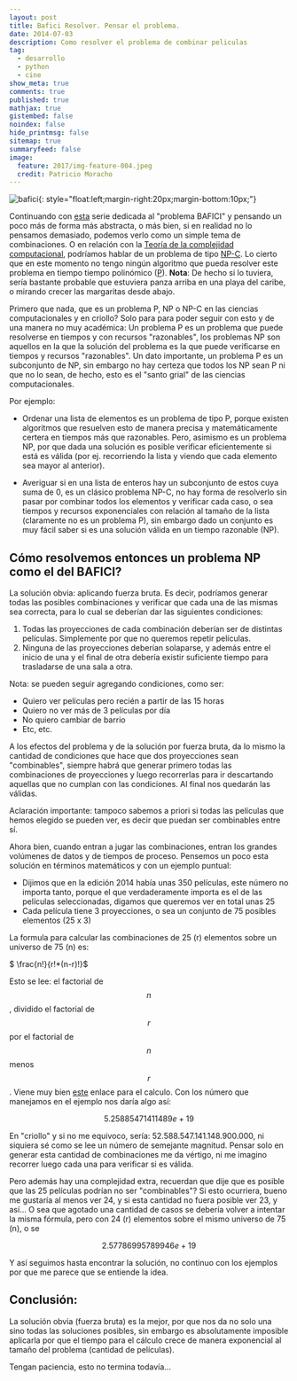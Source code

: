 ```yaml
---
layout: post
title: Bafici Resolver. Pensar el problema.
date: 2014-07-03
description: Como resolver el problema de combinar peliculas
tag:
  - desarrollo
  - python
  - cine
show_meta: true
comments: true
published: true
mathjax: true
gistembed: false
noindex: false
hide_printmsg: false
sitemap: true
summaryfeed: false
image:
  feature: 2017/img-feature-004.jpeg
  credit: Patricio Moracho
---
```


![bafici][bafici]{: style="float:left;margin-right:20px;margin-bottom:10px;"}

Continuando con [esta](Bafici-resolver-el-problema) serie
dedicada al "problema BAFICI" y pensando un poco más de forma más abstracta, o
más bien, si en realidad no lo pensamos demasiado, podemos verlo como un simple
tema de combinaciones. O en relación con la [Teoría de la complejidad
computacional](http://es.wikipedia.org/wiki/Teor%C3%ADa_de_la_complejidad_computacional),
podríamos hablar de un problema de tipo
[NP-C](http://es.wikipedia.org/wiki/NP-completo). Lo cierto que en este momento
no tengo ningún algoritmo que pueda resolver este problema en tiempo tiempo
polinómico ([P](http://es.wikipedia.org/wiki/P_(clase_de_complejidad))).
**Nota**: De hecho si lo tuviera, sería bastante probable que estuviera panza
arriba en una playa del caribe, o mirando crecer las margaritas desde abajo.

Primero que nada, que es un problema P, NP o NP-C en las ciencias
computacionales y en criollo? Solo para para poder seguir con esto y de una
manera no muy académica: Un problema P es un problema que puede resolverse en
tiempos y con recursos "razonables", los problemas NP son aquellos en la que la
solución del problema es la que puede verificarse en tiempos y recursos
"razonables". Un dato importante, un problema P es un subconjunto de NP, sin
embargo no hay certeza que todos los NP sean P ni que no lo sean, de hecho,
esto es el "santo grial" de las ciencias computacionales.

Por ejemplo:

* Ordenar una lista de elementos es un problema de tipo P, porque existen
algoritmos que resuelven esto de manera precisa y matemáticamente certera en
tiempos más que razonables. Pero, asimismo es un problema NP, por que dada una
solución es posible verificar eficientemente si está es válida (por ej.
recorriendo la lista y viendo que cada elemento sea mayor al anterior).

* Averiguar si en una lista de enteros hay un subconjunto de estos cuya suma de
0, es un clásico problema NP-C, no hay forma de resolverlo sin pasar por combinar
todos los elementos y verificar cada caso, o sea tiempos y recursos
exponenciales con relación al tamaño de la lista (claramente no es un problema
P), sin embargo dado un conjunto es muy fácil saber si es una solución válida
en un tiempo razonable (NP).

## Cómo resolvemos entonces un problema NP como el del BAFICI?

La solución obvia: aplicando fuerza bruta. Es decir, podríamos generar todas
las posibles combinaciones y verificar que cada una de las mismas sea correcta,
para lo cual se deberían dar las siguientes condiciones:

1. Todas las proyecciones de cada combinación deberían ser de distintas
   películas. Simplemente por que no queremos repetir películas.
2. Ninguna de las proyecciones deberían solaparse, y además entre el inicio de
   una y el final de otra debería existir suficiente tiempo para trasladarse de
   una sala a otra.

Nota: se pueden seguir agregando condiciones, como ser:

* Quiero ver películas pero recién a partir de las 15 horas
* Quiero no ver más de 3 películas por día
* No quiero cambiar de barrio
* Etc, etc.

A los efectos del problema y de la solución por fuerza bruta, da lo mismo la
cantidad de condiciones que hace que dos proyecciones sean "combinables",
siempre habrá que generar primero todas las combinaciones de proyecciones y
luego recorrerlas  para ir descartando aquellas que no cumplan con las
condiciones. Al final nos quedarán las válidas. 

Aclaración importante: tampoco sabemos a priori si todas las películas que hemos
elegido se pueden ver, es decir que puedan ser combinables entre sí.

Ahora bien, cuando entran a jugar las combinaciones, entran los grandes
volúmenes de datos y de tiempos de proceso. Pensemos un poco esta solución en
términos matemáticos y con un ejemplo puntual:

* Dijimos que en la edición 2014 había unas 350 películas, este número no
  importa tanto, porque el que verdaderamente importa es el de las películas
  seleccionadas, digamos que queremos ver en total unas 25
* Cada película tiene 3 proyecciones, o sea un conjunto de 75 posibles
  elementos (25 x 3)

La formula para calcular las combinaciones de 25 (r) elementos  sobre un
universo de 75 (n) es: 

$ \frac{n!}{r!*(n-r)!}$

Esto se lee: el factorial de $$ n $$, dividido el factorial de $$ r $$ por el factorial
de $$ n $$ menos $$ r $$. Viene muy bien
[este](http://www.disfrutalasmatematicas.com/combinatoria/combinaciones-permutaciones-calculadora.html)
enlace para el calculo. Con los número que manejamos en el ejemplo nos daría
algo así:

$$ 5.25885471411489e+19 $$

En "criollo" y si no me equivoco, sería: 52.588.547.141.148.900.000, ni
siquiera sé como se lee un número de semejante magnitud. Pensar solo en generar
esta cantidad de combinaciones me da vértigo, ni me imagino recorrer luego cada
una para verificar si es válida.

Pero además hay una complejidad extra, recuerdan que dije que es posible que
las 25 películas podrían no ser "combinables"? Si esto ocurriera, bueno me
gustaría al menos ver 24, y si esta cantidad no fuera posible ver 23, y así...
O sea que agotado una cantidad de casos se debería volver a intentar la misma
fórmula, pero con 24 (r) elementos sobre el mismo universo de 75 (n), o se

$$ 2.57786995789946e+19 $$


Y así seguimos hasta encontrar la solución, no continuo con los ejemplos por
que me parece que se entiende la idea.

## Conclusión:

La solución obvia (fuerza bruta) es la mejor, por que nos da no solo una sino
todas las soluciones posibles, sin embargo es absolutamente imposible aplicarla
por que el tiempo para el cálculo crece de manera exponencial al tamaño del
problema (cantidad de películas).

Tengan paciencia, esto no termina todavía...

[bafici]: {{site.baseurl}}/images/2014/bafici_01.jpg

